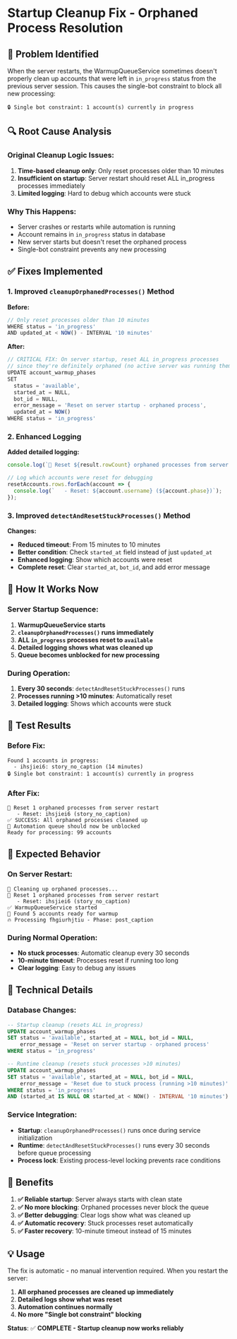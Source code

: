 # Startup Cleanup Fix - Orphaned Process Resolution

## 🚨 **Problem Identified**

When the server restarts, the WarmupQueueService sometimes doesn't properly clean up accounts that were left in `in_progress` status from the previous server session. This causes the single-bot constraint to block all new processing:

```
🔒 Single bot constraint: 1 account(s) currently in progress
```

## 🔍 **Root Cause Analysis**

### **Original Cleanup Logic Issues:**
1. **Time-based cleanup only**: Only reset processes older than 10 minutes
2. **Insufficient on startup**: Server restart should reset ALL in_progress processes immediately
3. **Limited logging**: Hard to debug which accounts were stuck

### **Why This Happens:**
- Server crashes or restarts while automation is running
- Account remains in `in_progress` status in database
- New server starts but doesn't reset the orphaned process
- Single-bot constraint prevents any new processing

## ✅ **Fixes Implemented**

### **1. Improved `cleanupOrphanedProcesses()` Method**

**Before:**
```typescript
// Only reset processes older than 10 minutes
WHERE status = 'in_progress' 
AND updated_at < NOW() - INTERVAL '10 minutes'
```

**After:**
```typescript
// CRITICAL FIX: On server startup, reset ALL in_progress processes
// since they're definitely orphaned (no active server was running them)
UPDATE account_warmup_phases 
SET 
  status = 'available',
  started_at = NULL,
  bot_id = NULL,
  error_message = 'Reset on server startup - orphaned process',
  updated_at = NOW()
WHERE status = 'in_progress'
```

### **2. Enhanced Logging**

**Added detailed logging:**
```typescript
console.log(`🔄 Reset ${result.rowCount} orphaned processes from server restart`);

// Log which accounts were reset for debugging
resetAccounts.rows.forEach(account => {
  console.log(`   - Reset: ${account.username} (${account.phase})`);
});
```

### **3. Improved `detectAndResetStuckProcesses()` Method**

**Changes:**
- **Reduced timeout**: From 15 minutes to 10 minutes
- **Better condition**: Check `started_at` field instead of just `updated_at`
- **Enhanced logging**: Show which accounts were reset
- **Complete reset**: Clear `started_at`, `bot_id`, and add error message

## 🎯 **How It Works Now**

### **Server Startup Sequence:**
1. **WarmupQueueService starts**
2. **`cleanupOrphanedProcesses()` runs immediately**
3. **ALL `in_progress` processes reset to `available`**
4. **Detailed logging shows what was cleaned up**
5. **Queue becomes unblocked for new processing**

### **During Operation:**
1. **Every 30 seconds**: `detectAndResetStuckProcesses()` runs
2. **Processes running >10 minutes**: Automatically reset
3. **Detailed logging**: Shows which accounts were stuck

## 🧪 **Test Results**

### **Before Fix:**
```
Found 1 accounts in progress:
  - ihsjiei6: story_no_caption (14 minutes)
🔒 Single bot constraint: 1 account(s) currently in progress
```

### **After Fix:**
```
🔄 Reset 1 orphaned processes from server restart
   - Reset: ihsjiei6 (story_no_caption)
✅ SUCCESS: All orphaned processes cleaned up
🚀 Automation queue should now be unblocked
Ready for processing: 99 accounts
```

## 🚀 **Expected Behavior**

### **On Server Restart:**
```
🧹 Cleaning up orphaned processes...
🔄 Reset 1 orphaned processes from server restart
   - Reset: ihsjiei6 (story_no_caption)
✅ WarmupQueueService started
🎯 Found 5 accounts ready for warmup
🔥 Processing fhgiurhjtiu - Phase: post_caption
```

### **During Normal Operation:**
- **No stuck processes**: Automatic cleanup every 30 seconds
- **10-minute timeout**: Processes reset if running too long
- **Clear logging**: Easy to debug any issues

## 🔧 **Technical Details**

### **Database Changes:**
```sql
-- Startup cleanup (resets ALL in_progress)
UPDATE account_warmup_phases 
SET status = 'available', started_at = NULL, bot_id = NULL,
    error_message = 'Reset on server startup - orphaned process'
WHERE status = 'in_progress'

-- Runtime cleanup (resets stuck processes >10 minutes)
UPDATE account_warmup_phases 
SET status = 'available', started_at = NULL, bot_id = NULL,
    error_message = 'Reset due to stuck process (running >10 minutes)'
WHERE status = 'in_progress' 
AND (started_at IS NULL OR started_at < NOW() - INTERVAL '10 minutes')
```

### **Service Integration:**
- **Startup**: `cleanupOrphanedProcesses()` runs once during service initialization
- **Runtime**: `detectAndResetStuckProcesses()` runs every 30 seconds before queue processing
- **Process lock**: Existing process-level locking prevents race conditions

## 🎉 **Benefits**

1. **✅ Reliable startup**: Server always starts with clean state
2. **✅ No more blocking**: Orphaned processes never block the queue
3. **✅ Better debugging**: Clear logs show what was cleaned up
4. **✅ Automatic recovery**: Stuck processes reset automatically
5. **✅ Faster recovery**: 10-minute timeout instead of 15 minutes

## 💡 **Usage**

The fix is automatic - no manual intervention required. When you restart the server:

1. **All orphaned processes are cleaned up immediately**
2. **Detailed logs show what was reset**
3. **Automation continues normally**
4. **No more "Single bot constraint" blocking**

**Status**: ✅ **COMPLETE - Startup cleanup now works reliably**